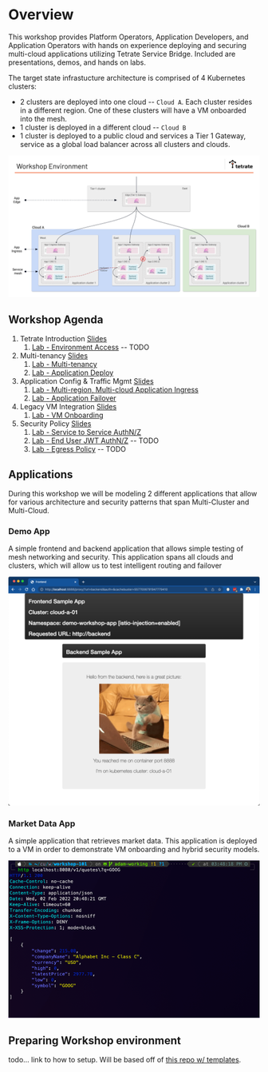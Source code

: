 # Overview
This workshop provides Platform Operators, Application Developers, and Application Operators with hands on experience deploying and securing multi-cloud applications utilizing Tetrate Service Bridge. Included are presentations, demos, and hands on labs.

The target state infrastucture architecture is comprised of 4 Kubernetes clusters:

- 2 clusters are deployed into one cloud -- `Cloud A`.  Each cluster resides in a different region.  One of these clusters will have a VM onboarded into the mesh.
- 1 cluster is deployed in a different cloud -- `Cloud B`
- 1 cluster is deployed to a public cloud and services a Tier 1 Gateway, service as a global load balancer across all clusters and clouds.

![Base Diagram](docs/arch.png)

## Workshop Agenda
1. Tetrate Introduction [Slides](https://docs.google.com/presentation/d/1T26gs7pWtNKp0qI6AT1gfQzDQhV8iNFb7n-dOC1chro/edit#slide=id.gb61fe1c3b5_0_0)
    1. [Lab - Environment Access](xxxx/README.md) -- TODO
2. Multi-tenancy [Slides](https://docs.google.com/presentation/d/1T26gs7pWtNKp0qI6AT1gfQzDQhV8iNFb7n-dOC1chro/edit#slide=id.gb61fe1c3b5_0_0)
    1. [Lab - Multi-tenancy](01-multi-tenancy/README.md)
    2. [Lab - Application Deploy](02-app-deploy/README.md)
3. Application Config & Traffic Mgmt [Slides](https://docs.google.com/presentation/d/1T26gs7pWtNKp0qI6AT1gfQzDQhV8iNFb7n-dOC1chro/edit#slide=id.gb61fe1c3b5_0_0)
    1. [Lab - Multi-region, Multi-cloud Application Ingress](03-app-ingress/README.md)
    2. [Lab - Application Failover](04-app-failover/README.md)
4. Legacy VM Integration [Slides](https://docs.google.com/presentation/d/1T26gs7pWtNKp0qI6AT1gfQzDQhV8iNFb7n-dOC1chro/edit#slide=id.gb61fe1c3b5_0_0)
    1. [Lab - VM Onboarding](05-vm-integration/README.md)
5. Security Policy [Slides](https://docs.google.com/presentation/d/1T26gs7pWtNKp0qI6AT1gfQzDQhV8iNFb7n-dOC1chro/edit#slide=id.gb61fe1c3b5_0_0)
    1. [Lab - Service to Service AuthN/Z](06-app-security-s2s/README.md)
    2. [Lab - End User JWT AuthN/Z](07-app-security-jwt/README.md) -- TODO
    3. [Lab - Egress Policy](08-app-security-egress/README.md) -- TODO
    

## Applications

During this workshop we will be modeling 2 different applications that allow for various architecture and security patterns that span Multi-Cluster and Multi-Cloud.

### Demo App
A simple frontend and backend application that allows simple testing of mesh networking and security.  This application spans all clouds and clusters, which will allow us to test intelligent routing and failover

![Base Diagram](docs/02-app.png)

### Market Data App
A simple application that retrieves market data.  This application is deployed to a VM in order to demonstrate VM onboarding and hybrid security models. 

![Base Diagram](docs/quotes.png)

## Preparing Workshop environment
todo... link to how to setup.  Will be based off of [this repo w/ templates](https://github.com/tetrateio/workshop-environment).
